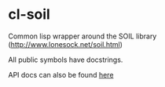 cl-soil
=======

Common lisp wrapper around the SOIL library (http://www.lonesock.net/soil.html)

All public symbols have docstrings.

API docs can also be found [here](http://techsnuffle.com/cl-soil/api.html)

